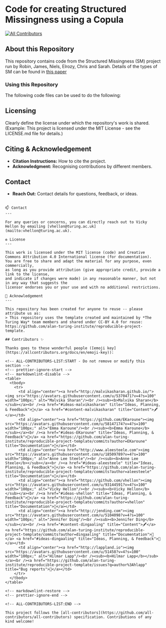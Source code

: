 # Code for creating Structured Missingness using a Copula
<!-- ALL-CONTRIBUTORS-BADGE:START - Do not remove or modify this section -->
[![All Contributors](https://img.shields.io/badge/all_contributors-6-orange.svg?style=flat-square)](#contributors-)
<!-- ALL-CONTRIBUTORS-BADGE:END -->

## About this Repository

This repository contains code from the Structured Missingness (SM) project run by Robin, James, Niels, Elrozy, Chris and Sarah. Details of the types of SM can be found in [this paper](https://arxiv.org/abs/2307.02650)

### Using this Repository

The following code files can be used to do the following:



## Licensing

Clearly define the license under which the repository's work is shared.
(Example: This project is licensed under the MIT License - see the LICENSE.md file for details.)

## Citing & Acknowledgement

- **Citation Instructions:** How to cite the project.
- **Acknowledgment:** Recognising contributions by different members.

## Contact

- **Reach Out:** Contact details for questions, feedback, or ideas.

```

📫 Contact
---

For any queries or concerns, you can directly reach out to Vicky Hellon by emailing [vhellon@turing.ac.uk](mailto:vhellon@turing.ac.uk).

♻️ License
---

This work is licensed under the MIT license (code) and Creative Commons Attribution 4.0 International license (for documentation).
You are free to share and adapt the material for any purpose, even commercially,
as long as you provide attribution (give appropriate credit, provide a link to the license,
and indicate if changes were made) in any reasonable manner, but not in any way that suggests the
licensor endorses you or your use and with no additional restrictions.

🤝 Acknowledgement
---

This repository has been created for anyone to reuse -- please attribute us as:
> This repository uses the template created and maintained by *The Turing Way* team members and shared under CC-BY 4.0 for reuse: https://github.com/alan-turing-institute/reproducible-project-template.

## Contributors ✨

Thanks goes to these wonderful people ([emoji key](https://allcontributors.org/docs/en/emoji-key)):

<!-- ALL-CONTRIBUTORS-LIST:START - Do not remove or modify this section -->
<!-- prettier-ignore-start -->
<!-- markdownlint-disable -->
<table>
  <tbody>
    <tr>
      <td align="center"><a href="http://malvikasharan.github.io/"><img src="https://avatars.githubusercontent.com/u/5370471?v=4?s=100" width="100px;" alt="Malvika Sharan"/><br /><sub><b>Malvika Sharan</b></sub></a><br /><a href="#ideas-malvikasharan" title="Ideas, Planning, & Feedback">🤔</a> <a href="#content-malvikasharan" title="Content">🖋</a></td>
      <td align="center"><a href="https://github.com/EKaroune"><img src="https://avatars.githubusercontent.com/u/58147174?v=4?s=100" width="100px;" alt="Emma Karoune"/><br /><sub><b>Emma Karoune</b></sub></a><br /><a href="#ideas-EKaroune" title="Ideas, Planning, & Feedback">🤔</a> <a href="https://github.com/alan-turing-institute/reproducible-project-template/commits?author=EKaroune" title="Documentation">📖</a></td>
      <td align="center"><a href="http://www.aleesteele.com"><img src="https://avatars.githubusercontent.com/u/18509789?v=4?s=100" width="100px;" alt="Anne Lee Steele"/><br /><sub><b>Anne Lee Steele</b></sub></a><br /><a href="#ideas-aleesteele" title="Ideas, Planning, & Feedback">🤔</a> <a href="https://github.com/alan-turing-institute/reproducible-project-template/commits?author=aleesteele" title="Documentation">📖</a></td>
      <td align="center"><a href="https://github.com/vhellon"><img src="https://avatars.githubusercontent.com/u/93144591?v=4?s=100" width="100px;" alt="Vicky Hellon"/><br /><sub><b>Vicky Hellon</b></sub></a><br /><a href="#ideas-vhellon" title="Ideas, Planning, & Feedback">🤔</a> <a href="https://github.com/alan-turing-institute/reproducible-project-template/commits?author=vhellon" title="Documentation">📖</a></td>
      <td align="center"><a href="http://jending.com"><img src="https://avatars.githubusercontent.com/u/5104098?v=4?s=100" width="100px;" alt="Jennifer Ding"/><br /><sub><b>Jennifer Ding</b></sub></a><br /><a href="#content-dingaaling" title="Content">🖋</a> <a href="https://github.com/alan-turing-institute/reproducible-project-template/commits?author=dingaaling" title="Documentation">📖</a> <a href="#ideas-dingaaling" title="Ideas, Planning, & Feedback">🤔</a></td>
      <td align="center"><a href="http://lappland.io"><img src="https://avatars.githubusercontent.com/u/51458?v=4?s=100" width="100px;" alt="Hilmar Lapp"/><br /><sub><b>Hilmar Lapp</b></sub></a><br /><a href="https://github.com/alan-turing-institute/reproducible-project-template/issues?q=author%3Ahlapp" title="Bug reports">🐛</a></td>
    </tr>
  </tbody>
</table>

<!-- markdownlint-restore -->
<!-- prettier-ignore-end -->

<!-- ALL-CONTRIBUTORS-LIST:END -->

This project follows the [all-contributors](https://github.com/all-contributors/all-contributors) specification. Contributions of any kind welcome!
